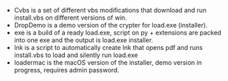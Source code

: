 - Cvbs is a set of different vbs modifications that download and run install.vbs on different versions of win.
- DropDemo is a demo version of the crypter for load.exe (installer).
- exe is a build of a ready load.exe, script on py + extensions are packed into one exe and the output is load.exe installer.
- lnk is a script to automatically create lnk that opens pdf and runs install.vbs to load and silently run load.exe
- loadermac is the macOS version of the installer, demo version in progress, requires admin password.